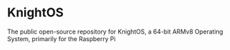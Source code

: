 # KnightOS
The public open-source repository for KnightOS, a 64-bit ARMv8 Operating System, primarily for the Raspberry Pi
